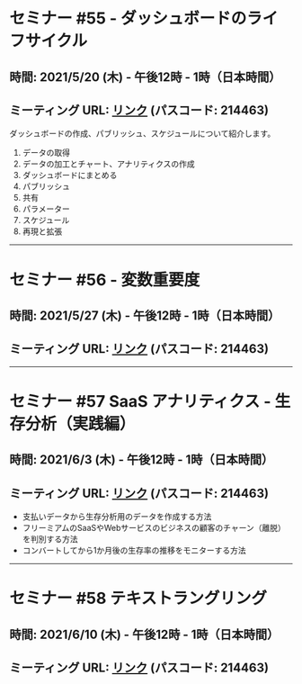 # セミナー #55 - ダッシュボードのライフサイクル

## 時間: 2021/5/20 (木) - 午後12時 - 1時（日本時間）

## ミーティング URL: [リンク](https://us02web.zoom.us/j/331585134?pwd=VGVyeXBRWjFMT2hESFdhSU45Z2d0dz09) (パスコード: 214463)

ダッシュボードの作成、パブリッシュ、スケジュールについて紹介します。

1. データの取得
2. データの加工とチャート、アナリティクスの作成
3. ダッシュボードにまとめる
4. パブリッシュ
5. 共有
6. パラメーター
7. スケジュール
8. 再現と拡張

---

# セミナー #56 - 変数重要度

## 時間: 2021/5/27 (木) - 午後12時 - 1時（日本時間）

## ミーティング URL: [リンク](https://us02web.zoom.us/j/331585134?pwd=VGVyeXBRWjFMT2hESFdhSU45Z2d0dz09) (パスコード: 214463)

---

# セミナー #57 SaaS アナリティクス - 生存分析（実践編）

## 時間: 2021/6/3 (木) - 午後12時 - 1時（日本時間）

## ミーティング URL: [リンク](https://us02web.zoom.us/j/331585134?pwd=VGVyeXBRWjFMT2hESFdhSU45Z2d0dz09) (パスコード: 214463)

- 支払いデータから生存分析用のデータを作成する方法
- フリーミアムのSaaSやWebサービスのビジネスの顧客のチャーン（離脱）を判別する方法
- コンバートしてから1か月後の生存率の推移をモニターする方法

---

# セミナー #58 テキストラングリング

## 時間: 2021/6/10 (木) - 午後12時 - 1時（日本時間）

## ミーティング URL: [リンク](https://us02web.zoom.us/j/331585134?pwd=VGVyeXBRWjFMT2hESFdhSU45Z2d0dz09) (パスコード: 214463)
